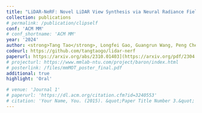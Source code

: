 ```yaml
---
title: "LiDAR-NeRF: Novel LiDAR View Synthesis via Neural Radiance Fields"
collection: publications
# permalink: /publication/clipself
conf: 'ACM MM'
# conf_shortname: 'ACM MM'
year: '2024'
author: <strong>Tang Tao</strong>, Longfei Gao, Guangrun Wang, Peng Chen, Dayang Hao, Xiaodan Liang, Mathieu Salzmann, Kaicheng Yu 
codeurl: https://github.com/tangtaogo/lidar-nerf
paperurl: https://arxiv.org/abs/2310.01403](https://arxiv.org/pdf/2304.10406.pdf)
# projecturl: https://www.mmlab-ntu.com/project/baron/index.html
# posterlink: /files/mmMOT_poster_final.pdf
additional: true
highlight: 'Oral'

# venue: 'Journal 1'
# paperurl: 'https://dl.acm.org/citation.cfm?id=3240553'
# citation: 'Your Name, You. (2015). &quot;Paper Title Number 3.&quot; <i>Journal 1</i>. 1(3).'
---
```

